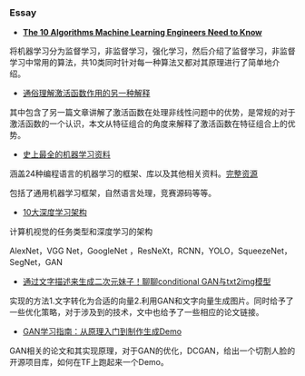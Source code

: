 ### Essay

- **[The 10 Algorithms Machine Learning Engineers Need to Know](http://www.infoq.com/cn/articles/10-algorithms-machine-learning-engineers-need-to-know?utm_source=articles_about_AI&utm_medium=link&utm_campaign=AI)**

将机器学习分为监督学习，非监督学习，强化学习，然后介绍了监督学习，非监督学习中常用的算法，共10类同时针对每一种算法又都对其原理进行了简单地介绍。

- [通俗理解激活函数作用的另一种解释](https://zhuanlan.zhihu.com/p/27661298)

其中包含了另一篇文章讲解了激活函数在处理非线性问题中的优势，是常规的对于激活函数的一个认识，本文从特征组合的角度来解释了激活函数在特征组合上的优势。

- [史上最全的机器学习资料](https://yq.aliyun.com/articles/43089)

涵盖24种编程语言的机器学习的框架、库以及其他相关资料。[完整资源](https://yq.aliyun.com/articles/43341?spm=5176.100239.blogcont43089.335.ZbmEjs)

包括了通用机器学习框架，自然语言处理，竞赛源码等等。

- [10大深度学习架构](https://mp.weixin.qq.com/s?__biz=MzA3MzI4MjgzMw==&mid=2650729755&idx=1&sn=a5849c082ed099abf931e004339cef4d&chksm=871b2965b06ca073ca5ed037622a0ddf88c327177786d0d8433d56c78af3d63d3e71995c0940&mpshare=1&scene=1&srcid=0812YvSKXVfnatfxFiblHEnY#rd)

计算机视觉的任务类型和深度学习的架构

AlexNet，VGG Net，GoogleNet ，ResNeXt，RCNN，YOLO，SqueezeNet，SegNet，GAN

- [通过文字描述来生成二次元妹子！聊聊conditional GAN与txt2img模型](https://zhuanlan.zhihu.com/p/25542274)

实现的方法1.文字转化为合适的向量2.利用GAN和文字向量生成图片。同时给予了一些优化策略，对于涉及到的技术，文中也给予了一些相应的论文链接。

- [GAN学习指南：从原理入门到制作生成Demo]()

GAN相关的论文和其实现原理，对于GAN的优化，DCGAN，给出一个切割人脸的开源项目库，如何在TF上跑起来一个Demo。





